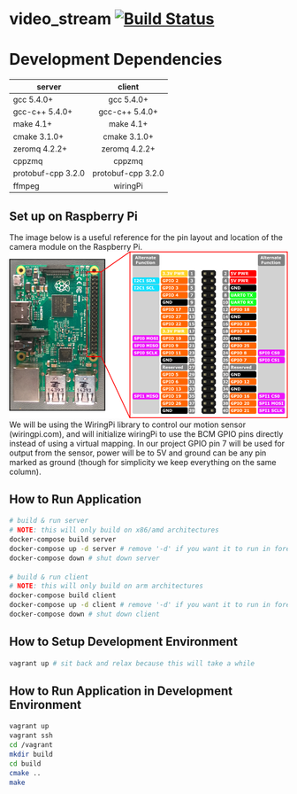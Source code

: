 # video_stream [![Build Status](https://travis-ci.org/moorem27/video_stream.svg?branch=development)](https://travis-ci.org/moorem27/video_stream)

# Development Dependencies
| server       | client          |
| ------------- |:-------------:|
| gcc 5.4.0+      | gcc 5.4.0+ |
| gcc-c++ 5.4.0+      | gcc-c++ 5.4.0+ |
| make 4.1+ | make 4.1+ |
| cmake 3.1.0+ | cmake 3.1.0+ |
| zeromq 4.2.2+ | zeromq 4.2.2+ |
| cppzmq | cppzmq |
| protobuf-cpp 3.2.0 | protobuf-cpp 3.2.0 |
| ffmpeg | wiringPi |

## Set up on Raspberry Pi
The image below is a useful reference for the pin layout and location of the camera module on the Raspberry Pi.
![](images/rp_pinout.png?raw=true)
We will be using the WiringPi library to control our motion sensor (wiringpi.com), and will initialize wiringPi to use
the BCM GPIO pins directly instead of using a virtual mapping. In our project GPIO pin 7 will be used for output from
the sensor, power will be to 5V and ground can be any pin marked as ground (though for simplicity we keep everything on the same column).

## How to Run Application
```bash
# build & run server
# NOTE: this will only build on x86/amd architectures
docker-compose build server
docker-compose up -d server # remove '-d' if you want it to run in foreground
docker-compose down # shut down server

# build & run client
# NOTE: this will only build on arm architectures
docker-compose build client
docker-compose up -d client # remove '-d' if you want it to run in foreground
docker-compose down # shut down client
```

## How to Setup Development Environment
```bash
vagrant up # sit back and relax because this will take a while
```
## How to Run Application in Development Environment
```bash
vagrant up
vagrant ssh
cd /vagrant
mkdir build
cd build
cmake ..
make
```
